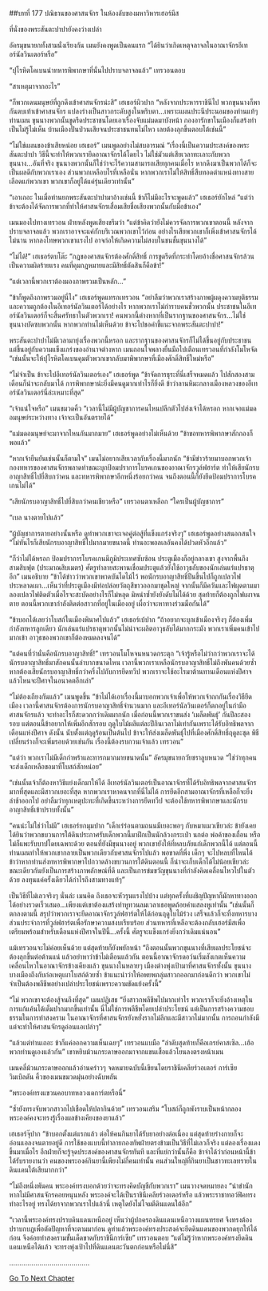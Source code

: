 ##บทที่ 177 ปณิธานของศาสนจักร
ในห้องลับของมหาวิหารเฮอร์มีส


ที่นั่งของพระสันตะปาปายังคงว่างเปล่า


อัครมุขนายกทั้งสามนั่งเรียงกัน เมนยังคงพูดเป็นคนแรก “ได้ยินว่าเกิดเหตุจลาจลในอาณาจักรอีเทอร์นัลวินเตอร์หรือ”


“ปุโรหิตโคเบนนำทหารพิพากษาที่นั่นไปปราบจลาจลแล้ว” เทรวอนตอบ


“สาเหตุมาจากอะไร”


“ก็พวกเดนมนุษย์ที่ถูกดึงเข้าศาสนจักรน่ะสิ” เฮเธอร์ผิวปาก “หลังจากประหารราชินีไป พวกขุนนางก็พากันตบเท้าเข้าศาสนจักร แปลงร่างเป็นสาวกระดับสูงในพริบตา...เพราะแผนประนีประนอมของท่านแท้ๆ ท่านเมน ขุนนางพวกนั้นขูดรีดประชาชนโดยเอาเรื่องจับแม่มดมาบังหน้า กองอารักขาในเมืองก็แสร้งทำเป็นไม่รู้ไม่เห็น บ้านเมืองปั่นป่วนเสียจนประชาชนทนไม่ไหว เลยต้องลุกขึ้นตอบโต้เช่นนี้”


“ไม่ใช่แผนของข้าเสียหน่อย เฮเธอร์” เมนพูดอย่างไม่สบอารมณ์ “เรื่องนี้เป็นความประสงค์ของพระสันตะปาปา วิธีนี้จะทำให้พวกเรายึดอาณาจักรได้โดยไว ไม่ใช่มัวแต่เสียเวลาทะเลาะกับพวกขุนนาง...อันที่จริง ขุนนางพวกนั้นก็ใช่ว่าจะไร้ความสามารถเสียทุกคนเมื่อไร หากดึงมาเป็นพวกได้ก็จะเป็นผลดีกับพวกเราเอง ส่วนพวกเหลือบไรที่เหลือนั่น หากพวกเราไม่ให้สิทธิ์สืบทอดตำแหน่งทางสายเลือดแก่พวกเขา พวกเขาก็อยู่ได้แค่รุ่นเดียวเท่านั้น”


“เอาเถอะ ในเมื่อท่านยกพระสันตะปาปามาอ้างเช่นนี้ ข้าก็ไม่มีอะไรจะพูดแล้ว” เฮเธอร์ยักไหล่ “แต่ว่า ข้าจะต้องได้จัดการพวกที่ทำให้ศาสนจักรเสื่อมเสียชื่อเสียงพวกนั้นกับมือข้าเอง”


เมนมองไปทางเทรวอน ฝ่ายหลังพูดเสียงขรึมว่า “แต่ข้าคิดว่ายังไม่ควรจัดการพวกเขาตอนนี้ หลังจากปราบจลาจลแล้ว พวกเราอาจจะแค่กักบริเวณพวกเขาไว้ก่อน อย่างไรเสียพวกเขาก็เพิ่งเข้าศาสนจักรได้ไม่นาน หากลงโทษพวกเขาแรงไป อาจก่อให้เกิดความไม่สงบในชนชั้นขุนนางได้”


“ไม่ได้!” เฮเธอร์ตบโต๊ะ “กฎของศาสนจักรต้องศักดิ์สิทธิ์ การขูดรีดที่กระทำโดยอ้างชื่อศาสนจักรล้วนเป็นความผิดร้ายแรง คนที่คุมกฎหมายและมีสิทธิ์ตัดสินก็คือข้า!”


“แต่เวลานี้พวกเราต้องมองภาพรวมเป็นหลัก...”


“ข้าก็พูดถึงภาพรวมอยู่นี่ไง” เฮเธอร์พูดแทรกเทรวอน “อย่าลืมว่าพวกเราสร้างภาพผู้ผดุงความยุติธรรมและความถูกต้องในอีเทอร์นัลวินเตอร์ได้อย่างไร หากพวกเราไม่กำราบคนชั่วพวกนั้น ประชาชนในอีเทอร์นัลวินเตอร์ก็จะสิ้นศรัทธาในตัวพวกเรา! คนพวกนี้ต่างหากที่เป็นรากฐานของศาสนจักร...ไม่ใช่ขุนนางบัดซบพวกนั้น หากพวกท่านไม่เห็นด้วย ข้าจะไปขอคำชี้แนะจากพระสันตะปาปา!”


พระสันตะปาปาไม่มีเวลามายุ่งเรื่องพวกนี้หรอก และรากฐานของศาสนจักรก็ไม่ได้ขึ้นอยู่กับประชาชน แต่ขึ้นอยู่กับความแข็งแกร่งของอำนาจต่างหาก เมนถอนใจพลางยื่นมือไปเตือนเทรวอนที่กำลังโมโหจัด “เช่นนั้นจะให้ปุโรหิตโคเบนคุมตัวพวกเขากลับมาพิพากษาที่เมืองศักดิ์สิทธิ์ใหม่หรือ”


“ไม่จำเป็น ข้าจะไปอีเทอร์นัลวินเตอร์เอง” เฮเธอร์พูด “ข้าจัดการธุระที่นี่เสร็จหมดแล้ว ไปสักสองสามเดือนก็น่าจะกลับมาได้ การพิพากษาน่ะยิ่งมีคนดูมากเท่าไรก็ยิ่งดี ข้าว่าลานหิมะกลางเมืองหลวงของอีเทอร์นัลวินเตอร์นี่ล่ะเหมาะที่สุด”


“เจ้าแน่ใจหรือ” เมนขมวดคิ้ว “เวลานี้ไม่มีผู้บัญชาการคนไหนปลีกตัวไปส่งเจ้าได้หรอก หากเจอแม่มดอมนุษย์ระหว่างทาง เจ้าจะเป็นอันตรายได้”


“แม่มดอมนุษย์จะมาจากไหนกันมากมาย” เฮเธอร์พูดอย่างไม่เห็นด้วย “ข้าขอทหารพิพากษาสักกองก็พอแล้ว”


“หากเจ้ายืนยันเช่นนั้นก็ตามใจ” เมนไม่อยากเสียเวลากับเรื่องนี้มากนัก “ข้ามีข่าวร้ายมาบอกพวกเจ้า กองทหารของศาสนจักรพลาดท่าขณะบุกป้อมปราการโบรคเกนของอาณาจักรวูล์ฟฮาร์ต ทำให้เสียนักรบอาญาสิทธิ์ไปยี่สิบกว่าคน และทหารพิพากษาอีกหนึ่งร้อยกว่าคน จนถึงตอนนี้ก็ยังยึดป้อมปราการโบรคเกนไม่ได้”


“เสียนักรบอาญาสิทธิ์ไปยี่สิบกว่าคนเชียวหรือ” เทรวอนตาเหลือก “ใครเป็นผู้บัญชาการ”


“เบล นางตายไปแล้ว”


“ผู้บัญชาการตายอย่างนั้นหรือ ดูท่าพวกเขาจะเจอคู่ต่อสู้ที่แข็งแกร่งจริงๆ” เฮเธอร์พูดอย่างสนอกสนใจ “ไม่ทันไรก็เสียนักรบอาญาสิทธิ์ไปมากมายขนาดนี้ ท่านอะพอลเลอันคงได้ปวดหัวอีกแล้ว”


“ก็ว่าไม่ได้หรอก ป้อมปราการโบรคเกนมีภูมิประเทศซับซ้อน ประตูเมืองก็อยู่กลางเขา สูงจากพื้นถึงสามสิบฟุต (ประมาณสิบเมตร) ศัตรูทำลายสะพานเชื่อมประตูแล้วยังใช้อาวุธลับของนักเล่นแร่แปรธาตุอีก” เมนอธิบาย “ข้าได้ข่าวว่าพวกเขาพาดบันไดไม้ไว้ พอนักรบอาญาสิทธิ์ปีนขึ้นไปก็ถูกเปลวไฟประหลาดเผา...เห็นว่าที่ประตูเมืองมีท่อปล่อยวัตถุสีขาวออกมาชุดใหญ่ จากนั้นก็มีควันและไฟผุดตามมา ลองเปลวไฟติดตัวเมื่อไรจะสะบัดอย่างไรก็ไม่หลุด มิหนำซ้ำยังยังดับไม่ได้ด้วย สุดท้ายก็ต้องถูกไฟเผาจนตาย ตอนนี้พวกเขากำลังติดต่อสาวกที่อยู่ในเมืองอยู่ เผื่อว่าจะหาทางร่วมมือกันได้”


“ข้าบอกได้เลยว่าโบสถ์ในเมืองพินาศไปแล้ว” เฮเธอร์เบ้ปาก “ถ้าอยากจะบุกเข้าเมืองจริงๆ ก็ต้องเพิ่มกำลังทหารลูกเดียว นักเล่นแร่แปรธาตุพวกนั้นไม่น่าจะผลิตอาวุธลับได้มากกระมัง พวกเราเพิ่มคนเข้าไปมากเข้า อาวุธของพวกเขาก็ต้องหมดลงจนได้”


“แต่คนที่ว่านั่นคือนักรบอาญาสิทธิ์!” เทรวอนโมโหจนหนวดกระตุก “เจ้ารู้หรือไม่ว่ากว่าพวกเราจะได้นักรบอาญาสิทธิ์มาสักคนนั้นลำบากขนาดไหน เวลานี้พวกเราเหลือนักรบอาญาสิทธิ์ไม่ถึงพันคนด้วยซ้ำ หากต้องเสียนักรบอาญาสิทธิ์กว่าครึ่งไปกับการยึดทวีป พวกเราจะใช้อะไรมาต้านทานเดือนแห่งปีศาจ แล้วไหนจะปีศาจในอนาคตอีกเล่า”


“ไม่ต้องเถียงกันแล้ว” เมนพูดขึ้น “ข้าไม่ได้เอาเรื่องนี้มาบอกพวกเจ้าเพื่อให้พวกเจ้าถกกันเรื่องวิธียึดเมือง เวลานี้ศาสนจักรต้องการนักรบอาญาสิทธิ์จำนวนมาก และอีเทอร์นัลวินเตอร์ก็ตกอยู่ในกำมือศาสนจักรแล้ว จะทำอะไรก็สะดวกกว่าเดิมมากนัก เมื่อก่อนนี้พวกเราขนส่ง ‘เมล็ดพันธุ์’ กันปีละสองรอบ แต่ตอนนี้ข้าอยากให้เพิ่มอีกสักรอบ ฤดูใบไม้ผลิแต่ละปีกินเวลาไม่เท่ากันเพราะได้รับอิทธิพลจากเดือนแห่งปีศาจ ดังนั้น นับตั้งแต่ฤดูร้อนเป็นต้นไป ข้าจะให้ส่งเมล็ดพันธุ์ไปที่เมืองศักดิ์สิทธิ์ฤดูละชุด พิธีเปลี่ยนร่างก็จะเพิ่มรอบด้วยเช่นกัน เรื่องนี้ต้องรบกวนเจ้าแล้ว เทรวอน”


“แต่ว่า พวกเราไม่มีเด็กกำพร้าและทารกมากมายขนาดนั้น” อัครมุขนายกวัยชราลูบหนวด “ใช่ว่าทุกคนจะส่งเด็กเหลือขอมาที่โบสถ์สักหน่อย”


“เช่นนั้นเจ้าก็ต้องหาวิธีแย่งเด็กมาให้ได้ อีเทอร์นัลวินเตอร์เป็นอาณาจักรที่ได้รับอิทธิพลจากศาสนจักรมากที่สุดและมีสาวกเยอะที่สุด หากพวกเราหาคนจากที่นี่ไม่ได้ การยึดอีกสามอาณาจักรที่เหลือก็จะยิ่งล่าช้าออกไป อย่าลืมว่าทุกเหตุปะทะที่เกิดขึ้นระหว่างการยึดทวีป จะต้องใช้ทหารพิพากษาและนักรบอาญาสิทธิ์เข้าปราบทั้งนั้น”


“คนน่ะไม่ใช่ว่าไม่มี” เฮเธอร์ยกมุมปาก “เด็กเร่ร่อนตามถนนมีเยอะพอๆ กับหมาแมวเชียวล่ะ ข้ายังเคยได้ยินว่าพวกขบวนการใต้ดินประกาศรับเด็กพวกนี้มาฝึกเป็นนักล้วงกระเป๋า นกต่อ พ่อค้าของเถื่อน หรือไม่ก็แพะรับบาปโดยเฉพาะด้วย ตอนที่ยังมีขุนนางอยู่ พวกเขายังให้ที่หลบภัยแก่เด็กพวกนี้ได้ แต่ตอนนี้ท่านเมนทำให้พวกเขากลายเป็นพวกเดียวกับศาสนจักรไปแล้ว พอขาดที่พึ่ง เด็กๆ จะไปหลบที่ไหนได้ ข้าว่าหากท่านส่งทหารพิพากษาไปกวาดล้างขบวนการใต้ดินตอนนี้ ก็น่าจะเก็บเด็กได้ไม่น้อยเชียวล่ะ ขณะเดียวกันยังเป็นการสร้างภาพลักษณ์ที่ดี และเป็นการข่มขวัญขุนนางที่กำลังคิดเคลื่อนไหวไปในตัวด้วย ลงทุนแค่ครั้งเดียวได้กำไรถึงสามทางแท้ๆ”


เป็นวิธีที่ไม่เลวจริงๆ นั่นล่ะ เมนคิด ถึงเธอจะหัวรุนแรงไปบ้าง แต่ทุกครั้งที่เผชิญปัญหาก็มักหาทางออกได้อย่างรวดเร็วเสมอ...เพียงแต่เขาต้องแสร้งทำหูทวนลมเวลาเธอพูดถ้อยคำแสลงหูเท่านั้น “เช่นนั้นก็ตกลงตามนี้ สรุปว่าพวกเราจะยึดอาณาจักรวูล์ฟฮาร์ตให้ได้ก่อนฤดูใบไม้ร่วง เสร็จแล้วก็จะทิ้งทหารบางส่วนประจำการที่วูล์ฟฮาร์ตเพื่อรักษาความสงบเรียบร้อย ส่วนทหารที่เหลือจะต้องกลับเฮอร์มีสเพื่อเตรียมพร้อมสำหรับเดือนแห่งปีศาจในปีนี้...ครั้งนี้ ศัตรูจะแข็งแกร่งยิ่งกว่าเดิมแน่นอน”


แม้เทรวอนจะไม่ค่อยเห็นด้วย แต่สุดท้ายก็ยังพยักหน้า “ถึงตอนนั้นพวกขุนนางที่เสียผลประโยชน์จะต้องลุกขึ้นต่อต้านแน่ แล้วอย่าหาว่าข้าไม่เตือนแล้วกัน ตอนนี้อาณาจักรดอว์นเริ่มสังเกตเห็นความเคลื่อนไหวในอาณาจักรข้างเคียงแล้ว ขุนนางในหลายๆ เมืองต่างพุ่งเป้ามาที่ศาสนจักรทั้งนั้น ขุนนางบางเมืองถึงกับก่อเหตุเผาโบสถ์ด้วยซ้ำ ข้าแนะนำว่าให้อพยพกลุ่มสาวกออกมาก่อนดีกว่า พวกเขาไม่จำเป็นต้องพลีชีพอย่างเปล่าประโยชน์เพราะความขัดแย้งครั้งนี้”


“ไม่ พวกเขาจะต้องสู้จนถึงที่สุด” เมนปฏิเสธ “ยิ่งสาวกพลีชีพไปมากเท่าไร พวกเราก็จะยิ่งอ้างเหตุในการแก้แค้นได้เต็มปากมากขึ้นเท่านั้น นี่ไม่ใช่การพลีชีพโดยเปล่าประโยชน์ แต่เป็นการสร้างความชอบธรรมในการทำสงคราม ในอาณาจักรที่ศาสนจักรยังหยั่งรากไม่ลึกและมีสาวกไม่มากนั้น การถอนกำลังมีแต่จะทำให้ศาสนจักรดูอ่อนแอเปล่าๆ”


“แล้วแต่ท่านเถอะ ข้าก็แค่ออกความเห็นเฉยๆ” เทรวอนแบมือ “ลำดับสุดท้ายก็คือเกรย์คาสเซิล...เฮ้อ พวกท่านดูเองแล้วกัน” เขาหยิบม้วนกระดาษออกมาจากแขนเสื้อแล้วโยนลงตรงหน้าเมน


เมนคลี่ม้วนกระดาษออกแล้วอ่านคร่าวๆ จดหมายฉบับนี้เขียนโดยราชินีเคลียร์วอเตอร์ การ์เซีย วิมเบิลดัน คิ้วของเมนขมวดมุ่นอย่างฉับพลัน


“พระองค์ทรงแขวนคอบาทหลวงเดการ์ตหรือนี่”


“ซ้ำยังทรงจับพวกสาวกไปเชือดให้ปลากินด้วย” เทรวอนเสริม “โบสถ์ก็ถูกพังราบเป็นหน้ากลอง พระองค์คงจะทรงรู้เรื่องผลข้างเคียงของยาแล้ว”


เฮเธอร์จุ๊ปาก “ข้าบอกตั้งแต่แรกแล้ว ต่อให้คนกินยาได้รับยาอย่างต่อเนื่อง แต่สุดท้ายร่างกายก็จะอ่อนแอลงจนตายอยู่ดี การใช้ของแบบนี้ทำลายกองทัพฝ่ายตรงข้ามเป็นวิธีที่ไม่เลวก็จริง แต่ลองเรื่องแดงขึ้นมาเมื่อไร อีกฝ่ายก็จะรู้จุดประสงค์ของศาสนจักรทันที และที่แย่กว่านั้นก็คือ ข้าจำได้ว่าก่อนหน้านี้ข้าได้รับรายงานว่า คนของพระองค์กินยานี้เพียงไม่กี่คนเท่านั้น คนส่วนใหญ่ที่กินยาเป็นชาวทะเลทรายในดินแดนใต้เสียมากกว่า”


“ไม่ถึงหนึ่งพันคน พระองค์ทรงบอกด้วยว่าจะทรงคิดบัญชีกับพวกเรา” เมนวางจดหมายลง “น่าขำนัก หากไม่มีศาสนจักรคอยหนุนหลัง พระองค์จะได้เป็นราชินีเคลียร์วอเตอร์หรือ แล้วพระราชาทอว์ฟิคทรงทำอะไรอยู่ ทรงได้ยาจากพวกเราไปแล้วนี่ เหตุใดยังไม่โจมตีดินแดนใต้อีก”


“เวลานี้พระองค์ทรงปราบดินแดนเหนืออยู่ เห็นว่าผู้ปกครองดินแดนเหนือวางแผนทรยศ จึงทรงต้องปราบกบฏเพื่อตัดปัญหาที่จะตามมาก่อน ดูท่าแล้วพระองค์ทรงประสงค์จะยึดดินแดนของพวกดยุกให้ได้ก่อน จึงค่อยทำสงครามขั้นเด็ดขาดกับราชินีการ์เซีย” เทรวอนตอบ “แต่ไม่รู้ว่าหากพระองค์ทรงยึดดินแดนเหนือได้แล้ว จะทรงพุ่งเป้าไปที่ดินแดนตะวันตกก่อนหรือไม่นี่สิ”


........................................




[Go To Next Chapter]( ./90.md)